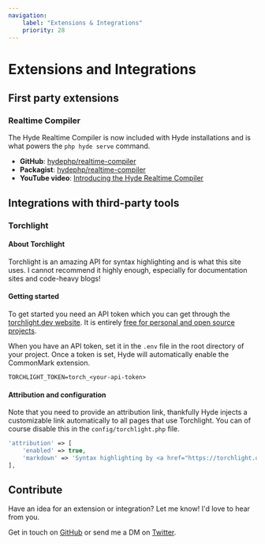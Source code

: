 ```yaml
---
navigation:
    label: "Extensions & Integrations"
    priority: 28
---
```


# Extensions and Integrations

## First party extensions

### Realtime Compiler

The Hyde Realtime Compiler is now included with Hyde
installations and is what powers the `php hyde serve` command.

- **GitHub**: [hydephp/realtime-compiler](https://github.com/hydephp/realtime-compiler)
- **Packagist**: [hydephp/realtime-compiler](https://packagist.org/packages/hyde/realtime-compiler)
- **YouTube video**: [Introducing the Hyde Realtime Compiler](https://www.youtube.com/watch?v=1ZM4fQMKi64)

## Integrations with third-party tools

### Torchlight

#### About Torchlight

Torchlight is an amazing API for syntax highlighting and is what this site uses.
I cannot recommend it highly enough, especially for documentation sites and code-heavy blogs!

#### Getting started

To get started you need an API token which you can get through the [torchlight.dev website](https://torchlight.dev/).
It is entirely [free for personal and open source projects](https://torchlight.dev/#pricing).

When you have an API token, set it in the `.env` file in the root directory of your project.
Once a token is set, Hyde will automatically enable the CommonMark extension.

```env
TORCHLIGHT_TOKEN=torch_<your-api-token>
```

#### Attribution and configuration

Note that you need to provide an attribution link, thankfully Hyde injects a customizable link automatically to all pages
that use Torchlight. You can of course disable this in the `config/torchlight.php` file.
```php
'attribution' => [
    'enabled' => true,
    'markdown' => 'Syntax highlighting by <a href="https://torchlight.dev/" rel="noopener nofollow">Torchlight.dev</a>',
],
```

## Contribute

Have an idea for an extension or integration? Let me know! I'd love to hear from you.

Get in touch on [GitHub](https://github.com/hydephp/Hyde) or send me a DM on [Twitter](https://twitter.com/CodeWithCaen).
